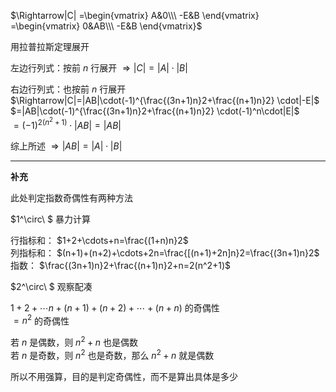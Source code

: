 $\Rightarrow|C|  
=\begin{vmatrix}  
A&0\\\ -E&B  
\end{vmatrix}  
=\begin{vmatrix}  
0&AB\\\ -E&B  
\end{vmatrix}$   
  
用拉普拉斯定理展开  
  
左边行列式：按前 $n$ 行展开 $\Rightarrow  
|C|=|A|\cdot|B|$   
  
右边行列式：也按前 $n$ 行展开 $\Rightarrow|C|=|AB|\cdot(-1)^{\frac{(3n+1)n}2+\frac{(n+1)n}2}  
\cdot|-E|$   
 $=|AB|\cdot(-1)^{\frac{(3n+1)n}2+\frac{(n+1)n}2}  
\cdot(-1)^n\cdot|E|$   
 $=(-1)^{2(n^2+1)}\cdot|AB|=|AB|$   
  
综上所述 $\Rightarrow|AB|=|A|\cdot|B|$   
  
---  
  
**补充**  
  
此处判定指数奇偶性有两种方法  
  
 $1^\circ\ $ 暴力计算  
  
行指标和： $1+2+\cdots+n=\frac{(1+n)n}2$   
列指标和： $(n+1)+(n+2)+\cdots+2n=\frac{[(n+1)+2n]n}2=\frac{(3n+1)n}2$   
指数： $\frac{(3n+1)n}2+\frac{(n+1)n}2+n=2(n^2+1)$   
  
 $2^\circ\ $ 观察配凑  
  
 $1+2+\cdots n+(n+1)+(n+2)+\cdots+(n+n)$ 的奇偶性  
 $=n^2$ 的奇偶性  
  
若 $n$ 是偶数，则 $n^2+n$ 也是偶数  
若 $n$ 是奇数，则 $n^2$ 也是奇数，那么 $n^2+n$ 就是偶数  
  
  
  
所以不用强算，目的是判定奇偶性，而不是算出具体是多少  
